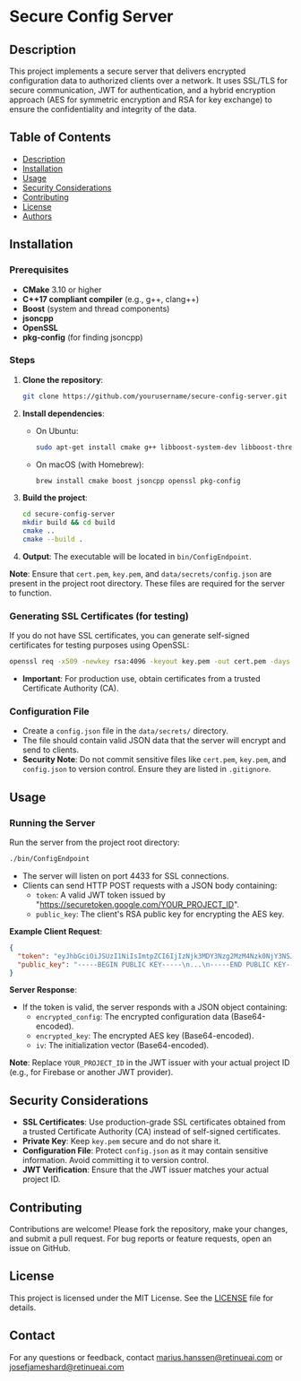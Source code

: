 # Secure Config Server

## Description

This project implements a secure server that delivers encrypted configuration data to authorized clients over a network. It uses SSL/TLS for secure communication, JWT for authentication, and a hybrid encryption approach (AES for symmetric encryption and RSA for key exchange) to ensure the confidentiality and integrity of the data.

## Table of Contents

- [Description](#description)
- [Installation](#installation)
- [Usage](#usage)
- [Security Considerations](#security-considerations)
- [Contributing](#contributing)
- [License](#license)
- [Authors](#authors)

## Installation

### Prerequisites

- **CMake** 3.10 or higher
- **C++17 compliant compiler** (e.g., g++, clang++)
- **Boost** (system and thread components)
- **jsoncpp**
- **OpenSSL**
- **pkg-config** (for finding jsoncpp)

### Steps

1. **Clone the repository**:
   ```bash
   git clone https://github.com/yourusername/secure-config-server.git
   ```

2. **Install dependencies**:
   - On Ubuntu:
     ```bash
     sudo apt-get install cmake g++ libboost-system-dev libboost-thread-dev libjsoncpp-dev libssl-dev pkg-config
     ```
   - On macOS (with Homebrew):
     ```bash
     brew install cmake boost jsoncpp openssl pkg-config
     ```

3. **Build the project**:
   ```bash
   cd secure-config-server
   mkdir build && cd build
   cmake ..
   cmake --build .
   ```

4. **Output**:
   The executable will be located in `bin/ConfigEndpoint`.

**Note**: Ensure that `cert.pem`, `key.pem`, and `data/secrets/config.json` are present in the project root directory. These files are required for the server to function.

### Generating SSL Certificates (for testing)

If you do not have SSL certificates, you can generate self-signed certificates for testing purposes using OpenSSL:
```bash
openssl req -x509 -newkey rsa:4096 -keyout key.pem -out cert.pem -days 365 -nodes
```
- **Important**: For production use, obtain certificates from a trusted Certificate Authority (CA).

### Configuration File

- Create a `config.json` file in the `data/secrets/` directory.
- The file should contain valid JSON data that the server will encrypt and send to clients.
- **Security Note**: Do not commit sensitive files like `cert.pem`, `key.pem`, and `config.json` to version control. Ensure they are listed in `.gitignore`.

## Usage

### Running the Server

Run the server from the project root directory:
```bash
./bin/ConfigEndpoint
```
- The server will listen on port 4433 for SSL connections.
- Clients can send HTTP POST requests with a JSON body containing:
  - `token`: A valid JWT token issued by "https://securetoken.google.com/YOUR_PROJECT_ID".
  - `public_key`: The client's RSA public key for encrypting the AES key.

**Example Client Request**:
```json
{
  "token": "eyJhbGciOiJSUzI1NiIsImtpZCI6IjIzNjk3MDY3Nzg2MzM4Nzk0NjY3NSJ9...",
  "public_key": "-----BEGIN PUBLIC KEY-----\n...\n-----END PUBLIC KEY-----"
}
```

**Server Response**:
- If the token is valid, the server responds with a JSON object containing:
  - `encrypted_config`: The encrypted configuration data (Base64-encoded).
  - `encrypted_key`: The encrypted AES key (Base64-encoded).
  - `iv`: The initialization vector (Base64-encoded).

**Note**: Replace `YOUR_PROJECT_ID` in the JWT issuer with your actual project ID (e.g., for Firebase or another JWT provider).

## Security Considerations

- **SSL Certificates**: Use production-grade SSL certificates obtained from a trusted Certificate Authority (CA) instead of self-signed certificates.
- **Private Key**: Keep `key.pem` secure and do not share it.
- **Configuration File**: Protect `config.json` as it may contain sensitive information. Avoid committing it to version control.
- **JWT Verification**: Ensure that the JWT issuer matches your actual project ID.

## Contributing

Contributions are welcome! Please fork the repository, make your changes, and submit a pull request. For bug reports or feature requests, open an issue on GitHub.

## License

This project is licensed under the MIT License. See the [LICENSE](LICENSE.txt) file for details.

## Contact

For any questions or feedback, contact marius.hanssen@retinueai.com or josefjameshard@retinueai.com
